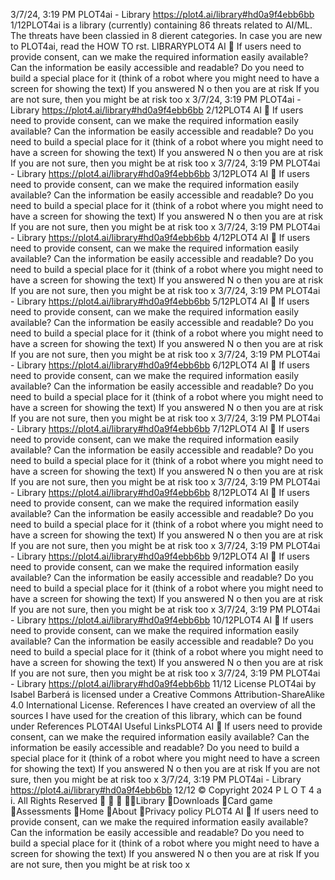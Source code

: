 3/7/24, 3:19 PM PLOT4ai - Library
https://plot4.ai/library#hd0a9f4ebb6bb 1/12PLOT4ai is a library (currently) containing 86 threats related to
AI/ML. The threats have been classi ed in 8 di erent categories.
In case you are new to PLOT4ai, read the HOW TO  rst.
LIBRARYPLOT4
AI 
If users need to provide consent, can we make the
required information easily available?
Can the information be easily accessible and readable?
Do you need to build a special place for it (think of a robot where you might need to have
a screen for showing the text)
If you answered N o then you are at risk
If you are not sure, then you might be at risk too
x
3/7/24, 3:19 PM PLOT4ai - Library
https://plot4.ai/library#hd0a9f4ebb6bb 2/12PLOT4
AI 
If users need to provide consent, can we make the
required information easily available?
Can the information be easily accessible and readable?
Do you need to build a special place for it (think of a robot where you might need to have
a screen for showing the text)
If you answered N o then you are at risk
If you are not sure, then you might be at risk too
x
3/7/24, 3:19 PM PLOT4ai - Library
https://plot4.ai/library#hd0a9f4ebb6bb 3/12PLOT4
AI 
If users need to provide consent, can we make the
required information easily available?
Can the information be easily accessible and readable?
Do you need to build a special place for it (think of a robot where you might need to have
a screen for showing the text)
If you answered N o then you are at risk
If you are not sure, then you might be at risk too
x
3/7/24, 3:19 PM PLOT4ai - Library
https://plot4.ai/library#hd0a9f4ebb6bb 4/12PLOT4
AI 
If users need to provide consent, can we make the
required information easily available?
Can the information be easily accessible and readable?
Do you need to build a special place for it (think of a robot where you might need to have
a screen for showing the text)
If you answered N o then you are at risk
If you are not sure, then you might be at risk too
x
3/7/24, 3:19 PM PLOT4ai - Library
https://plot4.ai/library#hd0a9f4ebb6bb 5/12PLOT4
AI 
If users need to provide consent, can we make the
required information easily available?
Can the information be easily accessible and readable?
Do you need to build a special place for it (think of a robot where you might need to have
a screen for showing the text)
If you answered N o then you are at risk
If you are not sure, then you might be at risk too
x
3/7/24, 3:19 PM PLOT4ai - Library
https://plot4.ai/library#hd0a9f4ebb6bb 6/12PLOT4
AI 
If users need to provide consent, can we make the
required information easily available?
Can the information be easily accessible and readable?
Do you need to build a special place for it (think of a robot where you might need to have
a screen for showing the text)
If you answered N o then you are at risk
If you are not sure, then you might be at risk too
x
3/7/24, 3:19 PM PLOT4ai - Library
https://plot4.ai/library#hd0a9f4ebb6bb 7/12PLOT4
AI 
If users need to provide consent, can we make the
required information easily available?
Can the information be easily accessible and readable?
Do you need to build a special place for it (think of a robot where you might need to have
a screen for showing the text)
If you answered N o then you are at risk
If you are not sure, then you might be at risk too
x
3/7/24, 3:19 PM PLOT4ai - Library
https://plot4.ai/library#hd0a9f4ebb6bb 8/12PLOT4
AI 
If users need to provide consent, can we make the
required information easily available?
Can the information be easily accessible and readable?
Do you need to build a special place for it (think of a robot where you might need to have
a screen for showing the text)
If you answered N o then you are at risk
If you are not sure, then you might be at risk too
x
3/7/24, 3:19 PM PLOT4ai - Library
https://plot4.ai/library#hd0a9f4ebb6bb 9/12PLOT4
AI 
If users need to provide consent, can we make the
required information easily available?
Can the information be easily accessible and readable?
Do you need to build a special place for it (think of a robot where you might need to have
a screen for showing the text)
If you answered N o then you are at risk
If you are not sure, then you might be at risk too
x
3/7/24, 3:19 PM PLOT4ai - Library
https://plot4.ai/library#hd0a9f4ebb6bb 10/12PLOT4
AI 
If users need to provide consent, can we make the
required information easily available?
Can the information be easily accessible and readable?
Do you need to build a special place for it (think of a robot where you might need to have
a screen for showing the text)
If you answered N o then you are at risk
If you are not sure, then you might be at risk too
x
3/7/24, 3:19 PM PLOT4ai - Library
https://plot4.ai/library#hd0a9f4ebb6bb 11/12
License
PLOT4ai by Isabel Barberá is licensed under a Creative Commons
Attribution-ShareAlike 4.0 International License.
References
I have created an overview of all the sources I have used for the
creation of this library, which can be found under References
PLOT4AI
Useful LinksPLOT4
AI 
If users need to provide consent, can we make the
required information easily available?
Can the information be easily accessible and readable?
Do you need to build a special place for it (think of a robot where you might need to have
a screen for showing the text)
If you answered N o then you are at risk
If you are not sure, then you might be at risk too
x
3/7/24, 3:19 PM PLOT4ai - Library
https://plot4.ai/library#hd0a9f4ebb6bb 12/12
© Copyright 2024 P L O T 4 a i. All Rights Reserved
   Library
Downloads
Card game
Assessments
Home
About
Privacy policy PLOT4
AI 
If users need to provide consent, can we make the
required information easily available?
Can the information be easily accessible and readable?
Do you need to build a special place for it (think of a robot where you might need to have
a screen for showing the text)
If you answered N o then you are at risk
If you are not sure, then you might be at risk too
x
